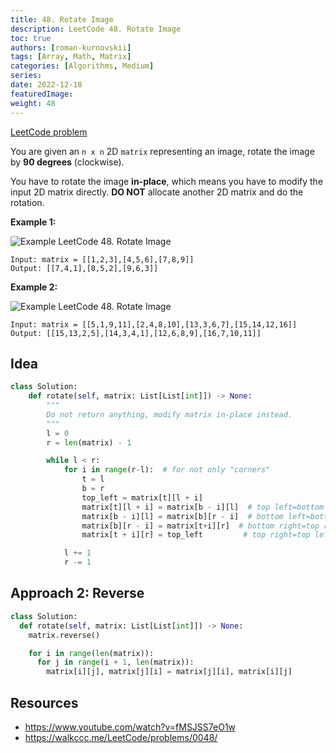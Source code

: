 ```yaml
---
title: 48. Rotate Image
description: LeetCode 48. Rotate Image
toc: true
authors: [roman-kurnovskii]
tags: [Array, Math, Matrix]
categories: [Algorithms, Medium]
series:
date: 2022-12-18
featuredImage:
weight: 48
---
```


[LeetCode problem](https://leetcode.com/problems/rotate-image/)

You are given an `n x n` 2D `matrix` representing an image, rotate the image by **90 degrees** (clockwise).

You have to rotate the image **in-place**, which means you have to modify the input 2D matrix directly. **DO NOT** allocate another 2D matrix and do the rotation.

**Example 1:**

![Example LeetCode 48. Rotate Image](https://assets.leetcode.com/uploads/2020/08/28/mat1.jpg)

    Input: matrix = [[1,2,3],[4,5,6],[7,8,9]]
    Output: [[7,4,1],[8,5,2],[9,6,3]]

**Example 2:**

![Example LeetCode 48. Rotate Image](https://assets.leetcode.com/uploads/2020/08/28/mat2.jpg)

    Input: matrix = [[5,1,9,11],[2,4,8,10],[13,3,6,7],[15,14,12,16]]
    Output: [[15,13,2,5],[14,3,4,1],[12,6,8,9],[16,7,10,11]]

## Idea

```python
class Solution:
    def rotate(self, matrix: List[List[int]]) -> None:
        """
        Do not return anything, modify matrix in-place instead.
        """
        l = 0
        r = len(matrix) - 1

        while l < r:
            for i in range(r-l):  # for not only "corners"
                t = l
                b = r
                top_left = matrix[t][l + i]
                matrix[t][l + i] = matrix[b - i][l]  # top left=bottom left
                matrix[b - i][l] = matrix[b][r - i]  # bottom left=bottom right
                matrix[b][r - i] = matrix[t+i][r]  # bottom right=top right
                matrix[t + i][r] = top_left         # top right=top left

            l += 1
            r -= 1
```

## Approach 2: Reverse

```python
class Solution:
  def rotate(self, matrix: List[List[int]]) -> None:
    matrix.reverse()

    for i in range(len(matrix)):
      for j in range(i + 1, len(matrix)):
        matrix[i][j], matrix[j][i] = matrix[j][i], matrix[i][j]
```

## Resources

- <https://www.youtube.com/watch?v=fMSJSS7eO1w>
- <https://walkccc.me/LeetCode/problems/0048/>
